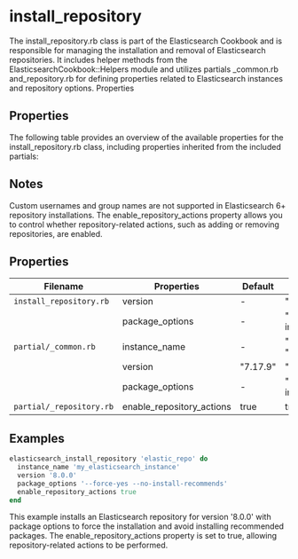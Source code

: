 # install_repository

The install_repository.rb class is part of the Elasticsearch Cookbook and is responsible for managing the installation and removal of Elasticsearch repositories. It includes helper methods from the ElasticsearchCookbook::Helpers module and utilizes partials _common.rb and_repository.rb for defining properties related to Elasticsearch instances and repository options.
Properties

## Properties

The following table provides an overview of the available properties for the install_repository.rb class, including properties inherited from the included partials:

## Notes

Custom usernames and group names are not supported in Elasticsearch 6+ repository installations. The enable_repository_actions property allows you to control whether repository-related actions, such as adding or removing repositories, are enabled.

## Properties

| Filename             | Properties              | Default  | Example Values                 |
|----------------------|-------------------------|----------|---------------------------------|
| `install_repository.rb` | version                 | -        | "7.17.9", "8.0.0"               |
|                      | package_options         | -        | "--force-yes", "--no-install-recommends"|
| `partial/_common.rb`   | instance_name           | -        | "elasticsearch", "my_elasticsearch_instance"|
|                      | version                 | "7.17.9" | "7.17.9", "8.0.0"               |
|                      | package_options         | -        | "--force-yes", "--no-install-recommends"|
| `partial/_repository.rb`| enable_repository_actions | true   | true, false                     |

## Examples

```ruby
elasticsearch_install_repository 'elastic_repo' do
  instance_name 'my_elasticsearch_instance'
  version '8.0.0'
  package_options '--force-yes --no-install-recommends'
  enable_repository_actions true
end
```

This example installs an Elasticsearch repository for version '8.0.0' with package options to force the installation and avoid installing recommended packages. The enable_repository_actions property is set to true, allowing repository-related actions to be performed.
